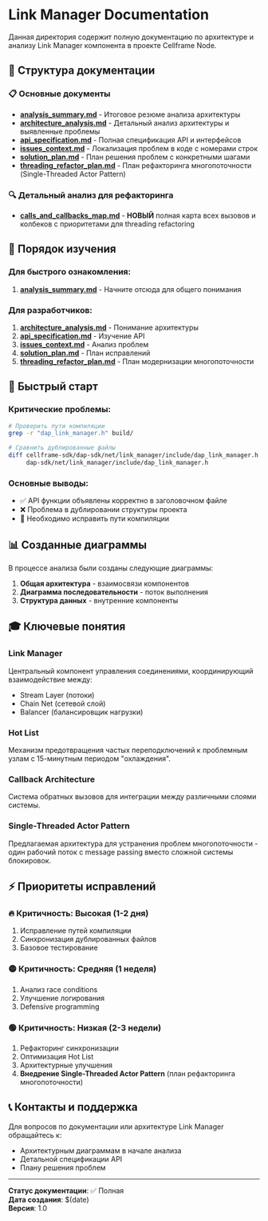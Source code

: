 # Link Manager Documentation

Данная директория содержит полную документацию по архитектуре и анализу Link Manager компонента в проекте Cellframe Node.

## 📁 Структура документации

### 📋 Основные документы
- **[analysis_summary.md](analysis_summary.md)** - Итоговое резюме анализа архитектуры
- **[architecture_analysis.md](architecture_analysis.md)** - Детальный анализ архитектуры и выявленные проблемы
- **[api_specification.md](api_specification.md)** - Полная спецификация API и интерфейсов
- **[issues_context.md](issues_context.md)** - Локализация проблем в коде с номерами строк
- **[solution_plan.md](solution_plan.md)** - План решения проблем с конкретными шагами
- **[threading_refactor_plan.md](threading_refactor_plan.md)** - План рефакторинга многопоточности (Single-Threaded Actor Pattern)

### 🔍 Детальный анализ для рефакторинга
- **[calls_and_callbacks_map.md](calls_and_callbacks_map.md)** - **НОВЫЙ** полная карта всех вызовов и колбеков с приоритетами для threading refactoring

## 🎯 Порядок изучения

### Для быстрого ознакомления:
1. **[analysis_summary.md](analysis_summary.md)** - Начните отсюда для общего понимания

### Для разработчиков:
1. **[architecture_analysis.md](architecture_analysis.md)** - Понимание архитектуры
2. **[api_specification.md](api_specification.md)** - Изучение API
3. **[issues_context.md](issues_context.md)** - Анализ проблем
4. **[solution_plan.md](solution_plan.md)** - План исправлений
5. **[threading_refactor_plan.md](threading_refactor_plan.md)** - План модернизации многопоточности

## 🚀 Быстрый старт

### Критические проблемы:
```bash
# Проверить пути компиляции
grep -r "dap_link_manager.h" build/

# Сравнить дублированные файлы
diff cellframe-sdk/dap-sdk/net/link_manager/include/dap_link_manager.h \
     dap-sdk/net/link_manager/include/dap_link_manager.h
```

### Основные выводы:
- ✅ API функции объявлены корректно в заголовочном файле
- ❌ Проблема в дублировании структуры проекта
- 🔧 Необходимо исправить пути компиляции

## 📊 Созданные диаграммы

В процессе анализа были созданы следующие диаграммы:
1. **Общая архитектура** - взаимосвязи компонентов
2. **Диаграмма последовательности** - поток выполнения
3. **Структура данных** - внутренние компоненты

## 🎓 Ключевые понятия

### Link Manager
Центральный компонент управления соединениями, координирующий взаимодействие между:
- Stream Layer (потоки)
- Chain Net (сетевой слой)  
- Balancer (балансировщик нагрузки)

### Hot List
Механизм предотвращения частых переподключений к проблемным узлам с 15-минутным периодом "охлаждения".

### Callback Architecture
Система обратных вызовов для интеграции между различными слоями системы.

### Single-Threaded Actor Pattern  
Предлагаемая архитектура для устранения проблем многопоточности - один рабочий поток с message passing вместо сложной системы блокировок.

## ⚡ Приоритеты исправлений

### 🔥 Критичность: Высокая (1-2 дня)
1. Исправление путей компиляции
2. Синхронизация дублированных файлов
3. Базовое тестирование

### 🟡 Критичность: Средняя (1 неделя)
1. Анализ race conditions
2. Улучшение логирования
3. Defensive programming

### 🟢 Критичность: Низкая (2-3 недели)
1. Рефакторинг синхронизации
2. Оптимизация Hot List
3. Архитектурные улучшения
4. **Внедрение Single-Threaded Actor Pattern** (план рефакторинга многопоточности)

## 📞 Контакты и поддержка

Для вопросов по документации или архитектуре Link Manager обращайтесь к:
- Архитектурным диаграммам в начале анализа
- Детальной спецификации API
- Плану решения проблем

---

**Статус документации**: ✅ Полная  
**Дата создания**: $(date)  
**Версия**: 1.0 